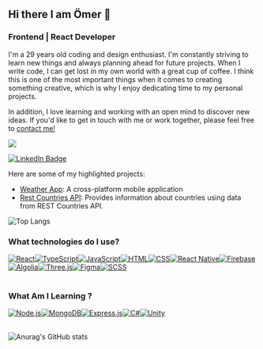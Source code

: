 ## Hi there I am Ömer 👋
### Frontend | React Developer

I'm a 29 years old coding and design enthusiast. I'm constantly striving to learn new things and always planning ahead for future projects. When I write code, I can get lost in my own world with a great cup of coffee. I think this is one of the most important things when it comes to creating something creative, which is why I enjoy dedicating time to my personal projects.

In addition, I love learning and working with an open mind to discover new ideas. If you'd like to get in touch with me or work together, please feel free to [contact me!](mailto:omeralemdar94@gmail.com)

![](https://komarev.com/ghpvc/?username=vis-cognitionis&color=blue)

[![LinkedIn Badge](https://img.shields.io/badge/-LinkedIn-blue?style=flat-square&logo=Linkedin&logoColor=white&link=link)](https://www.linkedin.com/in/omer-alemdar/)

Here are some of my highlighted projects:
- [Weather App](https://github.com/vis-cognitionis/weather_app): A cross-platform mobile application
- [Rest Countries API](https://github.com/vis-cognitionis/rest_countries_api): Provides information about countries using data from REST Countries API.

![Top Langs](https://github-readme-stats.vercel.app/api/top-langs/?username=vis-cognitionis&layout=compact)

### What technologies do I use?

<div style="display: flex; flex-wrap: wrap;">
  <a href="https://reactjs.org/" target="_blank"><img src="https://img.icons8.com/color/48/000000/react-native.png" alt="React" title="React"/></a>
  <a href="https://www.typescriptlang.org/" target="_blank"><img src="https://img.icons8.com/color/48/000000/typescript.png" alt="TypeScript" title="TypeScript"/></a>
  <a href="https://developer.mozilla.org/en-US/docs/Web/JavaScript" target="_blank"><img src="https://img.icons8.com/color/48/000000/javascript.png" alt="JavaScript" title="JavaScript"/></a>
  <a href="https://developer.mozilla.org/en-US/docs/Web/HTML" target="_blank"><img src="https://img.icons8.com/color/48/000000/html-5.png" alt="HTML" title="HTML"/></a>
  <a href="https://developer.mozilla.org/en-US/docs/Web/CSS" target="_blank"><img src="https://img.icons8.com/color/48/000000/css3.png" alt="CSS" title="CSS"/></a>
  <a href="https://reactnative.dev/" target="_blank"><img src="https://img.icons8.com/color/48/000000/react-native.png" alt="React Native" title="React Native"/></a>
  <a href="https://firebase.google.com/" target="_blank"><img src="https://img.icons8.com/color/48/000000/firebase.png" alt="Firebase" title="Firebase"/></a>
  <a href="https://www.algolia.com/" target="_blank"><img src="https://img.icons8.com/windows/48/26e07f/search--v1.png" alt="Algolia" title="Algolia"/></a>
    <a href="https://threejs.org/" target="_blank"><i class="fab fa-js-square"></i><img src="https://img.shields.io/badge/-Three.js-black?style=flat-square&logo=three.js&logoColor=white" alt="Three.js"></a>
  <a href="https://www.figma.com/" target="_blank"><img src="https://img.icons8.com/windows/48/000000/figma.png" alt="Figma" title="Figma"/></a>
  <a href="https://sass-lang.com/" target="_blank"><img src="https://img.icons8.com/color/48/000000/sass.png" alt="SCSS" title="SCSS"/></a>
</div>

<br>

### What Am I Learning ?
<div style="display: flex; flex-wrap: wrap;">
  <a href="https://nodejs.org/" target="_blank"><img src="https://img.icons8.com/color/48/000000/nodejs.png" alt="Node.js" title="Node.js"/></a>
  <a href="https://www.mongodb.com/" target="_blank"><img src="https://img.icons8.com/color/48/000000/mongodb.png" alt="MongoDB" title="MongoDB"/></a>
  <a href="https://expressjs.com/" target="_blank"><img src="https://img.icons8.com/color/48/000000/express.png" alt="Express.js" title="Express.js"/></a>
  <a href="https://docs.microsoft.com/en-us/dotnet/csharp/" target="_blank"><img src="https://img.icons8.com/color/48/000000/c-sharp-logo.png" alt="C#" title="C#"/></a>
  <a href="https://unity.com/" target="_blank"><img src="https://img.icons8.com/color/48/000000/unity.png" alt="Unity" title="Unity"/></a>
</div>
<br>

![Anurag's GitHub stats](https://github-readme-stats.vercel.app/api?username=vis-cognitionis&show_icons=true&theme=transparent)



